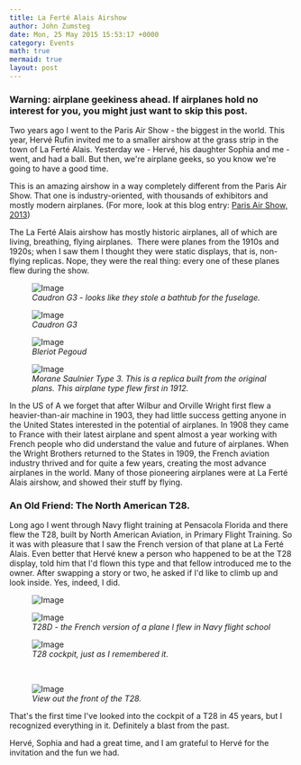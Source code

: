 ```yaml
---
title: La Ferté Alais Airshow
author: John Zumsteg
date: Mon, 25 May 2015 15:53:17 +0000
category: Events
math: true
mermaid: true
layout: post
---
```

<h3>Warning: airplane geekiness ahead. If airplanes hold no interest for you, you might just want to skip this post.</h3>
Two years ago I went to the Paris Air Show - the biggest in the world. This year, Hervé Rufin invited me to a smaller airshow at the grass strip in the town of La Ferté Alais. Yesterday we - Hervé, his daughter Sophia and me - went, and had a ball. But then, we're airplane geeks, so you know we're going to have a good time.

This is an amazing airshow in a way completely different from the Paris Air Show. That one is industry-oriented, with thousands of exhibitors and mostly modern airplanes. (For more, look at this blog entry: <a href="http://zumsteg.us/?p=561">Paris Air Show, 2013</a>)

The La Ferté Alais airshow has mostly historic airplanes, all of which are living, breathing, flying airplanes.  There were planes from the 1910s and 1920s; when I saw them I thought they were static displays, that is, non-flying replicas. Nope, they were the real thing: every one of these planes flew during the show.

<figure class = "landscape">
	<img src="{{"/assets/images/2015/05/DSC04834_20150524.jpg" | prepend: site.baseurl | prepend: site.url }}" alt="Image" />
	<figcaption><em>Caudron G3 - looks like they stole a bathtub for the fuselage.</em></figcaption>
</figure>



<figure class = "landscape">
	<img src="{{"/assets/images/2015/05/DSC04840_20150524.jpg" | prepend: site.baseurl | prepend: site.url }}" alt="Image" />
	<figcaption><em>Caudron G3</em></figcaption>
</figure>



<figure class = "landscape">
	<img src="{{"/assets/images/2015/05/DSC04838_20150524.jpg" | prepend: site.baseurl | prepend: site.url }}" alt="Image" />
	<figcaption><em>Bleriot Pegoud</em></figcaption>
</figure>



<figure class = "landscape">
	<img src="{{"/assets/images/2015/05/DSC04827_20150524.jpg" | prepend: site.baseurl | prepend: site.url }}" alt="Image" />
	<figcaption><em>Morane Saulnier Type 3. This is a replica built from the original plans. This airplane type flew first in 1912.</em></figcaption>
</figure>



In the US of A we forget that after Wilbur and Orville Wright first flew a heavier-than-air machine in 1903, they had little success getting anyone in the United States interested in the potential of airplanes. In 1908 they came to France with their latest airplane and spent almost a year working with French people who did understand the value and future of airplanes. When the Wright Brothers returned to the States in 1909, the French aviation industry thrived and for quite a few years, creating the most advance airplanes in the world. Many of those pioneering airplanes were at La Ferté Alais airshow, and showed their stuff by flying.
<h3>An Old Friend: The North American T28.</h3>
Long ago I went through Navy flight training at Pensacola Florida and there flew the T28, built by North American Aviation, in Primary Flight Training. So it was with pleasure that I saw the French version of that plane at La Ferté Alais. Even better that Hervé knew a person who happened to be at the T28 display, told him that I'd flown this type and that fellow introduced me to the owner. After swapping a story or two, he asked if I'd like to climb up and look inside. Yes, indeed, I did.

<figure class = "landscape">
	<img src="{{"/assets/images/2015/05/photo_20150524-201x300.jpg" | prepend: site.baseurl | prepend: site.url }}" alt="Image" />
	<figcaption></figcaption>
</figure>



<figure class = "landscape">
	<img src="{{"/assets/images/2015/05/DSC04822_20150524.jpg" | prepend: site.baseurl | prepend: site.url }}" alt="Image" />
	<figcaption><em>T28D - the French version of a plane I flew in Navy flight school</em></figcaption>
</figure>



<figure class = "landscape">
	<img src="{{"/assets/images/2015/05/DSC04841_20150524.jpg" | prepend: site.baseurl | prepend: site.url }}" alt="Image" />
	<figcaption><em>T28 cockpit, just as I remembered it.</em></figcaption>
</figure>



&nbsp;

<figure class = "landscape">
	<img src="{{"/assets/images/2015/05/DSC04842_20150524.jpg" | prepend: site.baseurl | prepend: site.url }}" alt="Image" />
	<figcaption><em>View out the front of the T28.</em></figcaption>
</figure>



That's the first time I've looked into the cockpit of a T28 in 45 years, but I recognized everything in it. Definitely a blast from the past.

Hervé, Sophia and had a great time, and I am grateful to Hervé for the invitation and the fun we had.
